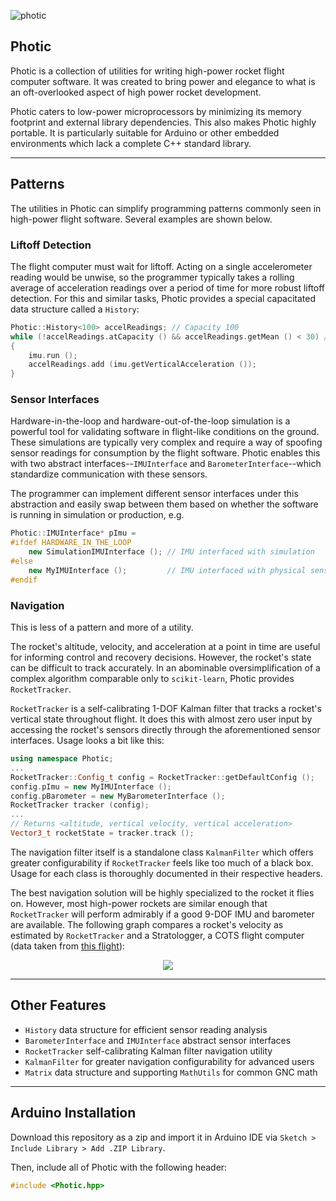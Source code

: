 ![photic](https://stefandebruyn.github.io/assets/images/photic-banner.png)

## Photic

Photic is a collection of utilities for writing high-power rocket flight
computer software. It was created to bring power and elegance to what is an
oft-overlooked aspect of high power rocket development.

Photic caters to low-power microprocessors by minimizing its memory footprint
and external library dependencies. This also makes Photic highly portable. It is
particularly suitable for Arduino or other embedded environments which lack a
complete C++ standard library.

---

## Patterns

The utilities in Photic can simplify programming patterns commonly seen in
high-power flight software. Several examples are shown below.

### Liftoff Detection

The flight computer must wait for liftoff. Acting on a single accelerometer
reading would be unwise, so the programmer typically takes a rolling average of
acceleration readings over a period of time for more robust liftoff detection.
For this and similar tasks, Photic provides a special capacitated data structure
called a `History`:

```c++
Photic::History<100> accelReadings; // Capacity 100
while (!accelReadings.atCapacity () && accelReadings.getMean () < 30) // ~3 Gs
{
    imu.run ();
    accelReadings.add (imu.getVerticalAcceleration ());
}
```

### Sensor Interfaces

Hardware-in-the-loop and hardware-out-of-the-loop simulation is a powerful tool
for validating software in flight-like conditions on the ground. These
simulations are typically very complex and require a way of spoofing sensor
readings for consumption by the flight software. Photic enables this with two
abstract interfaces--`IMUInterface` and `BarometerInterface`--which standardize
communication with these sensors.

The programmer can implement different sensor interfaces under this abstraction
and easily swap between them based on whether the software is running in
simulation or production, e.g.

```c++
Photic::IMUInterface* pImu =
#ifdef HARDWARE_IN_THE_LOOP
    new SimulationIMUInterface (); // IMU interfaced with simulation
#else
    new MyIMUInterface ();         // IMU interfaced with physical sensor
#endif
```

### Navigation

This is less of a pattern and more of a utility.

The rocket's altitude, velocity, and acceleration at a point in time are useful
for informing control and recovery decisions. However, the rocket's state can
be difficult to track accurately. In an abominable oversimplification of a
complex algorithm comparable only to `scikit-learn`, Photic provides
`RocketTracker`.

`RocketTracker` is a self-calibrating 1-DOF Kalman filter that tracks a rocket's
vertical state throughout flight. It does this with almost zero user input by
accessing the rocket's sensors directly through the aforementioned sensor
interfaces. Usage looks a bit like this:

```c++
using namespace Photic;
...
RocketTracker::Config_t config = RocketTracker::getDefaultConfig ();
config.pImu = new MyIMUInterface ();
config.pBarometer = new MyBarometerInterface ();
RocketTracker tracker (config);
...
// Returns <altitude, vertical velocity, vertical acceleration>
Vector3_t rocketState = tracker.track ();
```

The navigation filter itself is a standalone class `KalmanFilter` which offers
greater configurability if `RocketTracker` feels like too much of a black box.
Usage for each class is thoroughly documented in their respective headers.

The best navigation solution will be highly specialized to the rocket it flies
on. However, most high-power rockets are similar enough that `RocketTracker`
will perform admirably if a good 9-DOF IMU and barometer are available. The
following graph compares a rocket's velocity as estimated by `RocketTracker` and
a Stratologger, a COTS flight computer (data taken from [this flight](https://github.com/longhorn-rocketry/telemetry-vault/tree/master/sli-odysseus-test-2-8-20)):

<p align="center">
    <img src="https://stefandebruyn.github.io/assets/images/photic-rockettracker-graph.png">
</p>

---

## Other Features

* `History` data structure for efficient sensor reading analysis
* `BarometerInterface` and `IMUInterface` abstract sensor interfaces
* `RocketTracker` self-calibrating Kalman filter navigation utility
* `KalmanFilter` for greater navigation configurability for advanced users
* `Matrix` data structure and supporting `MathUtils` for common GNC math

---

## Arduino Installation

Download this repository as a zip and import it in Arduino IDE via
`Sketch > Include Library > Add .ZIP Library`.

Then, include all of Photic with the following header:

```c++
#include <Photic.hpp>
```


### 
